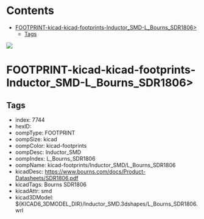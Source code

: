 



Contents
========

* [FOOTPRINT-kicad-kicad-footprints-Inductor_SMD-L_Bourns_SDR1806>](#footprint-kicad-kicad-footprints-inductor_smd-l_bourns_sdr1806)
	* [Tags](#tags)
  
![][im]
# FOOTPRINT-kicad-kicad-footprints-Inductor_SMD-L_Bourns_SDR1806>

## Tags

- index: 7744
- hexID: 
- oompType: FOOTPRINT
- oompSize: kicad
- oompColor: kicad-footprints
- oompDesc: Inductor_SMD
- oompIndex: L_Bourns_SDR1806
- oompName: kicad-footprints/Inductor_SMD/L_Bourns_SDR1806
- kicadDesc: https://www.bourns.com/docs/Product-Datasheets/SDR1806.pdf
- kicadTags: Bourns SDR1806
- kicadAttr: smd
- kicad3DModel: ${KICAD6_3DMODEL_DIR}/Inductor_SMD.3dshapes/L_Bourns_SDR1806.wrl



[im]: image.png
